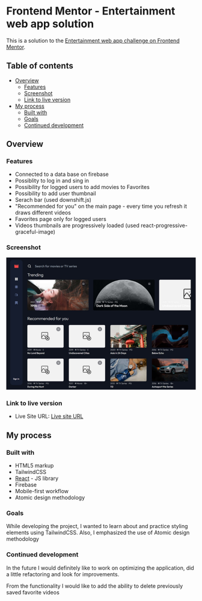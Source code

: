 # Frontend Mentor - Entertainment web app solution

This is a solution to the [Entertainment web app challenge on Frontend Mentor](https://www.frontendmentor.io/challenges/entertainment-web-app-J-UhgAW1X).

## Table of contents

- [Overview](#overview)
  - [Features](#the-challenge)
  - [Screenshot](#screenshot)
  - [Link to live version](#links)
- [My process](#my-process)
  - [Built with](#built-with)
  - [Goals](#what-i-learned)
  - [Continued development](#continued-development)

## Overview

### Features

- Connected to a data base on firebase
- Possiblity to log in and sing in
- Possibility for logged users to add movies to Favorites
- Possibility to add user thumbnail
- Serach bar (used downshift.js)
- "Recommended for you" on the main page - every time you refresh it draws different videos
- Favorites page only for logged users
- Videos thumbnails are progressively loaded (used react-progressive-graceful-image)

### Screenshot

![](./screenshot.jpg)

### Link to live version

- Live Site URL: [Live site URL](https://entertainment-web-app-87503.web.app)

## My process

### Built with

- HTML5 markup
- TailwindCSS
- [React](https://reactjs.org/) - JS library
- Firebase
- Mobile-first workflow
- Atomic design methodology

### Goals

While developing the project, I wanted to learn about and practice styling elements using TailwindCSS. Also, I emphasized the use of Atomic design methodology

### Continued development

In the future I would definitely like to work on optimizing the application, did a little refactoring and look for improvements.

From the functionality I would like to add the ability to delete previously saved favorite videos
